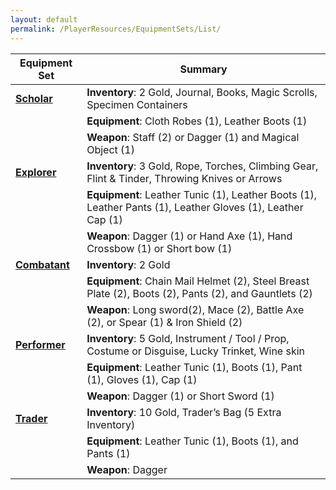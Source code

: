 ```yaml
---
layout: default
permalink: /PlayerResources/EquipmentSets/List/
---
```


| Equipment Set                                                              | Summary                                                                                                     |
| -------------------------------------------------------------------------- | ----------------------------------------------------------------------------------------------------------- |
| **[Scholar]({{site.baseurl}}/PlayerResources/EquipmentSets/Scholar/)**     | **Inventory**: 2 Gold, Journal, Books, Magic Scrolls, Specimen Containers                                   |
|                                                                            | **Equipment**: Cloth Robes (1), Leather Boots (1)                                                           |
|                                                                            | **Weapon**: Staff (2) or Dagger (1) and Magical Object (1)                                                  |
| **[Explorer]({{site.baseurl}}/PlayerResources/EquipmentSets/Explorer/)**   | **Inventory**: 3 Gold, Rope, Torches, Climbing Gear, Flint & Tinder, Throwing Knives or Arrows              |
|                                                                            | **Equipment**: Leather Tunic (1), Leather Boots (1), Leather Pants (1), Leather Gloves (1), Leather Cap (1) |
|                                                                            | **Weapon**: Dagger (1) or Hand Axe (1), Hand Crossbow (1) or Short bow (1)                                  |
| **[Combatant]({{site.baseurl}}/PlayerResources/EquipmentSets/Combatant/)** | **Inventory**: 2 Gold                                                                                       |
|                                                                            | **Equipment**: Chain Mail Helmet (2), Steel Breast Plate (2), Boots (2), Pants (2), and Gauntlets (2)       |
|                                                                            | **Weapon**: Long sword(2), Mace (2), Battle Axe (2), or Spear (1) & Iron Shield (2)                         |
| **[Performer]({{site.baseurl}}/PlayerResources/EquipmentSets/Performer/)** | **Inventory**: 5 Gold, Instrument / Tool / Prop, Costume or Disguise, Lucky Trinket, Wine skin              |
|                                                                            | **Equipment**: Leather Tunic (1), Boots (1), Pant (1), Gloves (1), Cap (1)                                  |
|                                                                            | **Weapon**: Dagger (1) or Short Sword (1)                                                                   |
| **[Trader]({{site.baseurl}}/PlayerResources/EquipmentSets/Trader/)**       | **Inventory**: 10 Gold, Trader’s Bag (5 Extra Inventory)                                                    |
|                                                                            | **Equipment**: Leather Tunic (1), Boots (1), and Pants (1)                                                  |
|                                                                            | **Weapon**: Dagger                                                                                          |

